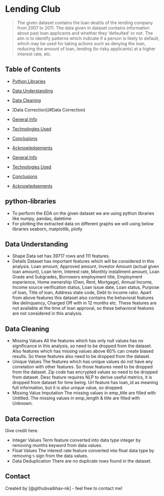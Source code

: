 # Lending Club
> The given dataset contains the loan deatils of the lending company from 2007 to 2011. The data given in dataset contains information about past loan applicants and whether they ‘defaulted’ or not. The aim is to identify patterns which indicate if a person is likely to default, which may be used for taking actions such as denying the loan, reducing the amount of loan, lending (to risky applicants) at a higher interest rate, etc.


## Table of Contents
* [Python Libraries](#python-libraries)
* [Data Understanding](#data-Understanding)
* [Data Cleaning](#Data-Cleaning)
* [Data Correction](#Data Correction)

* [General Info](#general-information)
* [Technologies Used](#technologies-used)
* [Conclusions](#conclusions)
* [Acknowledgements](#acknowledgements)
* [General Info](#general-information)
* [Technologies Used](#technologies-used)
* [Conclusions](#conclusions)
* [Acknowledgements](#acknowledgements)

<!-- You can include any other section that is pertinent to your problem -->

## python-libraries
- To perform the EDA on the given dataset we are using python libraries like
  numpy, pandas, datetime
- For plotting the extracted data on different graphs we will using below libraries
  seaborn, matplotlib, plotly

<!-- You don't have to answer all the questions - just the ones relevant to your project. -->

## Data Understanding
- Shape
  Data set has 39717 rows and 111 features.
- Details
  Dataset has important features which will be considered in this analysis.
  Loan amount, Approved amount, Investor Amount (actual given loan amount), Loan term, Interest rate, Monthly installment amount, Loan Grade and Subgrades,         Borrowers employment title, Employment experience, Home ownership (Own, Rent, Mortgage), Annual Income, Income source verification status, Loan issue date, Loan   status, Purpose of loan, Title of loan, Address state code, Debt to income ratio.
  Apart from above features this dataset also contains the behavioral features like delinquency,  Charged Off with in 12 months etc. These features are not         available at the time of loan approval, so these behavioral features are not considered in this analysis.

<!-- You don't have to answer all the questions - just the ones relevant to your project. -->


## Data Cleaning
- Missing Values
  All the features which has only null values has no significance in this analysis, so need to be dropped from the dataset.
  Also features which has missing values above 60% can create biased results. So these features also need to be dropped from the dataset.
- Unique Values
  The features which has unique values do not have any correlation with other features. So those features need to be dropped from the dataset.
  Zip code has encrypted values so need to be dropped from dataset.
  Desc feature requires NLP to derive useful metrics, it is dropped from dataset for time being.
  Url feature has loan_id as meaning full information, but it is also unique value, so dropped.
- Missing Value Imputation
  The missing values in emp_title are filled with Untitled.
  The missing values in emp_length & title are filled with Unknown.
<!-- As the libraries versions keep on changing, it is recommended to mention the version of library used in this project -->

## Data Correction
Give credit here.
- Integer Values
  Term feature converted into data type integer by removing months keyword from data values.
- Float Values
  The interest rate feature converted into float data type by removing `%` sign from the data values.
- Data Deduplication
  There are no duplicate rows found in the dataset.


## Contact
Created by [@githubvaibhav-nk] - feel free to contact me!


<!-- Optional -->
<!-- ## License -->
<!-- This project is open source and available under the [... License](). -->

<!-- You don't have to include all sections - just the one's relevant to your project -->
